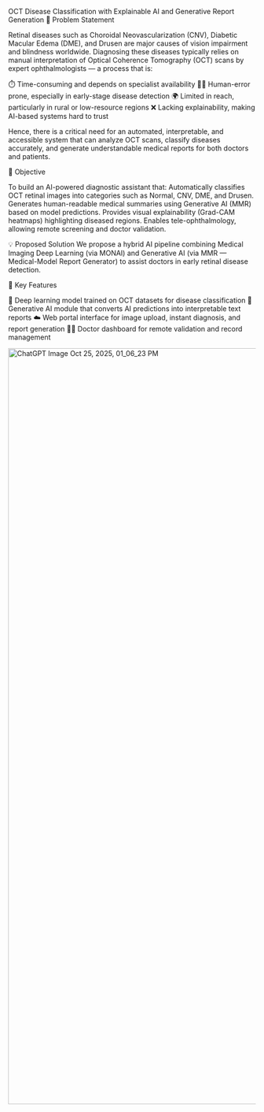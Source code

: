 OCT Disease Classification with Explainable AI and Generative Report Generation
📌 Problem Statement

Retinal diseases such as Choroidal Neovascularization (CNV), Diabetic Macular Edema (DME), and Drusen are major causes of vision impairment and blindness worldwide.
Diagnosing these diseases typically relies on manual interpretation of Optical Coherence Tomography (OCT) scans by expert ophthalmologists — a process that is:

⏱️ Time-consuming and depends on specialist availability
🧍‍♂️ Human-error prone, especially in early-stage disease detection
🌍 Limited in reach, particularly in rural or low-resource regions
❌ Lacking explainability, making AI-based systems hard to trust

Hence, there is a critical need for an automated, interpretable, and accessible system that can analyze OCT scans, classify diseases accurately, and generate understandable medical reports for both doctors and patients.

🎯 Objective

To build an AI-powered diagnostic assistant that:
Automatically classifies OCT retinal images into categories such as Normal, CNV, DME, and Drusen.
Generates human-readable medical summaries using Generative AI (MMR) based on model predictions.
Provides visual explainability (Grad-CAM heatmaps) highlighting diseased regions.
Enables tele-ophthalmology, allowing remote screening and doctor validation.

💡 Proposed Solution
We propose a hybrid AI pipeline combining Medical Imaging Deep Learning (via MONAI) and Generative AI (via MMR — Medical-Model Report Generator) to assist doctors in early retinal disease detection.

🔹 Key Features

🧬 Deep learning model trained on OCT datasets for disease classification
💬 Generative AI module that converts AI predictions into interpretable text reports
☁️ Web portal interface for image upload, instant diagnosis, and report generation
🧑‍⚕️ Doctor dashboard for remote validation and record management


<img width="1024" height="1536" alt="ChatGPT Image Oct 25, 2025, 01_06_23 PM" src="https://github.com/user-attachments/assets/0b6a831b-3b11-4fe3-a072-db60496492bb" />
